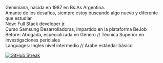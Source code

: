 Geminiana, nacida en 1987 en Bs.As Argentina. </br>
Amante de los desafios, siempre estoy buscando algo nuevo y diferente que estudiar </br>
Now: Full Stack developer jr. </br>
Curso Samsung Desarrolladoras, impartido en la plataforma BeJob </br>
Before: Abogada, especializada en Género // Técnica Superior en Investigaciones periciales </br>
Languages: Ingles nivel intermedio // Arabe estándar básico </br>



[![GitHub Streak](https://github-readme-streak-stats.herokuapp.com?user=noedenisel&theme=monokai&hide_border=true&date_format=j%20M%5B%20Y%5D)](https://git.io/streak-stats)
